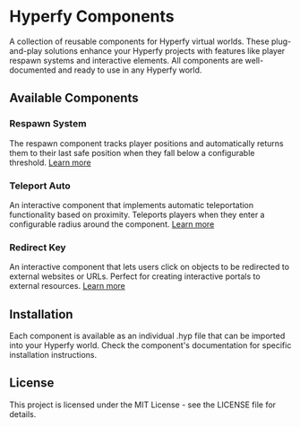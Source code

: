 # Hyperfy Components

A collection of reusable components for Hyperfy virtual worlds. These plug-and-play solutions enhance your Hyperfy projects with features like player respawn systems and interactive elements. All components are well-documented and ready to use in any Hyperfy world.

## Available Components

### Respawn System
The respawn component tracks player positions and automatically returns them to their last safe position when they fall below a configurable threshold. [Learn more](./respawn/README.md)

### Teleport Auto
An interactive component that implements automatic teleportation functionality based on proximity. Teleports players when they enter a configurable radius around the component. [Learn more](./teleport-auto/README.md)

### Redirect Key
An interactive component that lets users click on objects to be redirected to external websites or URLs. Perfect for creating interactive portals to external resources. [Learn more](./redirect-key/README.md)

## Installation

Each component is available as an individual .hyp file that can be imported into your Hyperfy world. Check the component's documentation for specific installation instructions.

## License

This project is licensed under the MIT License - see the LICENSE file for details.
